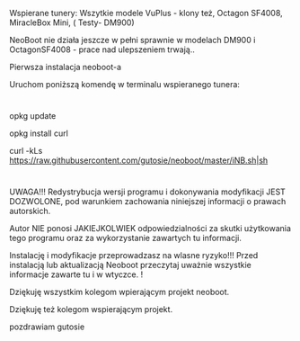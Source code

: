 


Wspierane tunery: Wszytkie modele VuPlus - klony też, Octagon SF4008, MiracleBox Mini, ( Testy- DM900)

NeoBoot nie działa jeszcze w pełni sprawnie w  modelach DM900 i OctagonSF4008 - prace nad ulepszeniem trwają..

Pierwsza instalacja neoboot-a

Uruchom poniższą komendę w terminalu wspieranego tunera:
#

opkg update 

opkg install curl 

curl -kLs https://raw.githubusercontent.com/gutosie/neoboot/master/iNB.sh|sh



#
UWAGA!!! 
 Redystrybucja wersji programu i dokonywania modyfikacji JEST DOZWOLONE, pod warunkiem zachowania niniejszej informacji o prawach autorskich. 

Autor NIE ponosi JAKIEJKOLWIEK odpowiedzialności za skutki użytkowania tego programu oraz za wykorzystanie zawartych tu informacji.

Instalację i modyfikacje przeprowadzasz na wlasne ryzyko!!! Przed instalacją lub aktualizacją Neoboot przeczytaj uważnie wszystkie informacje zawarte tu i w wtyczce. !

Dziękuję wszystkim kolegom wpierającym projekt neoboot.

Dziękuję też kolegom wspierającym projekt.

pozdrawiam gutosie




